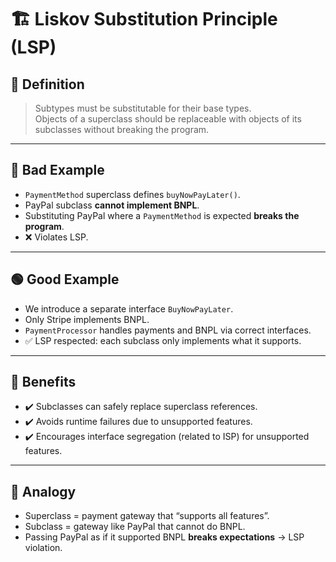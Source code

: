 # 🏗 Liskov Substitution Principle (LSP)

## 📖 Definition
> Subtypes must be substitutable for their base types.  
> Objects of a superclass should be replaceable with objects of its subclasses without breaking the program.

---

## 🔴 Bad Example
- `PaymentMethod` superclass defines `buyNowPayLater()`.
- PayPal subclass **cannot implement BNPL**.
- Substituting PayPal where a `PaymentMethod` is expected **breaks the program**.
- ❌ Violates LSP.

---

## 🟢 Good Example
- We introduce a separate interface `BuyNowPayLater`.
- Only Stripe implements BNPL.
- `PaymentProcessor` handles payments and BNPL via correct interfaces.
- ✅ LSP respected: each subclass only implements what it supports.

---

## 🎯 Benefits
- ✔️ Subclasses can safely replace superclass references.
- ✔️ Avoids runtime failures due to unsupported features.
- ✔️ Encourages interface segregation (related to ISP) for unsupported features.

---

## 🍬 Analogy
- Superclass = payment gateway that “supports all features”.  
- Subclass = gateway like PayPal that cannot do BNPL.  
- Passing PayPal as if it supported BNPL **breaks expectations** → LSP violation.
